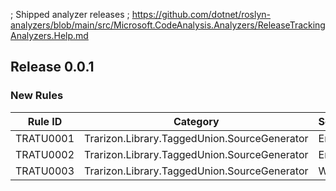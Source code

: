 ﻿; Shipped analyzer releases
; https://github.com/dotnet/roslyn-analyzers/blob/main/src/Microsoft.CodeAnalysis.Analyzers/ReleaseTrackingAnalyzers.Help.md

## Release 0.0.1

### New Rules

Rule ID | Category | Severity | Notes
--------|----------|----------|-------
TRATU0001 | Trarizon.Library.TaggedUnion.SourceGenerator | Error | DiagnosticDescriptors
TRATU0002 | Trarizon.Library.TaggedUnion.SourceGenerator | Error | DiagnosticDescriptors
TRATU0003 | Trarizon.Library.TaggedUnion.SourceGenerator | Warning | DiagnosticDescriptors
